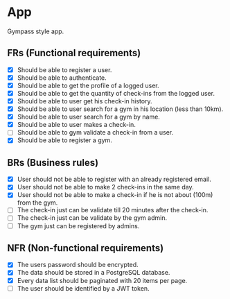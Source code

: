 # App
Gympass style app.

## FRs (Functional requirements)
- [X] Should be able to register a user.
- [X] Should be able to authenticate.
- [X] Should be able to get the profile of a logged user.
- [X] Should be able to get the quantity of check-ins from the logged user.
- [X] Should be able to user get his check-in history.
- [X] Should be able to user search for a gym in his location (less than 10km).
- [X] Should be able to user search for a gym by name.
- [X] Should be able to user makes a check-in.
- [ ] Should be able to gym validate a check-in from a user.
- [X] Should be able to register a gym.

## BRs (Business rules)
- [X] User should not be able to register with an already registered email.
- [X] User should not be able to make 2 check-ins in the same day.
- [X] User should not be able to make a check-in if he is not about (100m) from the gym.
- [ ] The check-in just can be validate till 20 minutes after the check-in.
- [ ] The check-in just can be validate by the gym admin.
- [ ] The gym just can be registered by admins.

## NFR (Non-functional requirements)
- [X] The users password should be encrypted.
- [X] The data should be stored in a PostgreSQL database.
- [X] Every data list should be paginated with 20 items per page.
- [ ] The user should be identified by a JWT token.